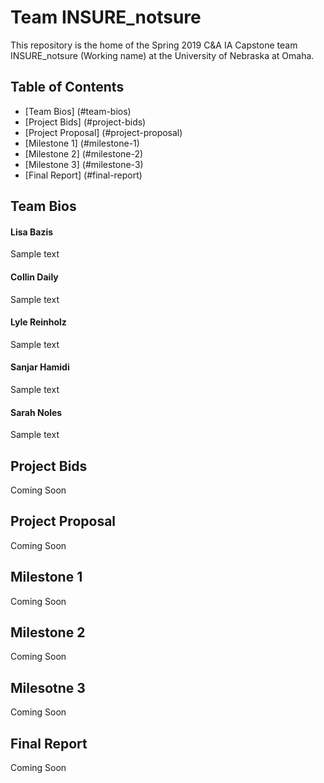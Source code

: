 # Team INSURE_notsure
This repository is the home of the Spring 2019 C&A IA Capstone team INSURE_notsure (Working name) at the University of Nebraska at Omaha.

## Table of Contents
<!-- TOC START min:1 Max:3 link:true update:true -->
- [Team Bios] (#team-bios)
- [Project Bids] (#project-bids)
- [Project Proposal] (#project-proposal)
- [Milestone 1] (#milestone-1)
- [Milestone 2] (#milestone-2)
- [Milestone 3] (#milestone-3)
- [Final Report] (#final-report)

<!-- TOC END -->

## Team Bios
#### Lisa Bazis
Sample text

#### Collin Daily
Sample text

#### Lyle Reinholz
Sample text

#### Sanjar Hamidi
Sample text

#### Sarah Noles
Sample text

## Project Bids
Coming Soon

## Project Proposal
Coming Soon

## Milestone 1
Coming Soon

## Milestone 2
Coming Soon

## Milesotne 3
Coming Soon

## Final Report
Coming Soon
